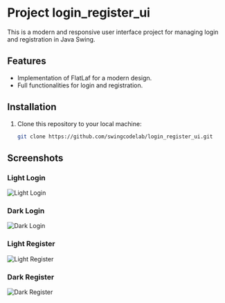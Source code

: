# Project login_register_ui

This is a modern and responsive user interface project for managing login and registration in Java Swing.

## Features

- Implementation of FlatLaf for a modern design.
- Full functionalities for login and registration.

## Installation

1. Clone this repository to your local machine:
   ```bash
   git clone https://github.com/swingcodelab/login_register_ui.git

## Screenshots

### Light Login
![Light Login](login.png)

### Dark Login
![Dark Login](login_dark.png)

### Light Register
![Light Register](register.png)

### Dark Register
![Dark Register](register_dark.png)
